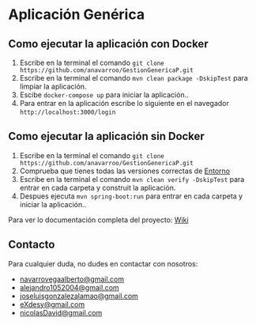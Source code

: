 # Aplicación Genérica

## Como ejecutar la aplicación con Docker

1. Escribe en la terminal el comando `git clone https://github.com/anavarroo/GestionGenericaP.git`
2. Escribe en la terminal el comando `mvn clean package -DskipTest` para limpiar la aplicación.
3. Escibe `docker-compose up` para iniciar la aplicación..
4. Para entrar en la aplicación escribe lo siguiente en el navegador `http://localhost:3000/login`

## Como ejecutar la aplicación sin Docker

1. Escribe en la terminal el comando `git clone https://github.com/anavarroo/GestionGenericaP.git`
2. Comprueba que tienes todas las versiones correctas de [Entorno](https://github.com/anavarroo/GestionGenericaP/wiki/Punto-de-vista-Tecnico#--requisitos-del-sistema)
3. Escribe en la terminal el comando `mvn clean verify -DskipTest` para entrar en cada carpeta y construit la aplicación.
4. Despues ejecuta `mvn spring-boot:run` para entrar en cada carpeta y iniciar la aplicación..

Para ver lo documentación completa del proyecto: [Wiki](https://github.com/anavarroo/GestionGenericaP/wiki)

## Contacto

Para cualquier duda, no dudes en contactar con nosotros:
  - navarrovegaalberto@gmail.com
  - alejandro1052004@gmail.com
  - joseluisgonzalezalamao@gmail.com
  - eXdesy@gmail.com
  - nicolasDavid@gmail.com


    

